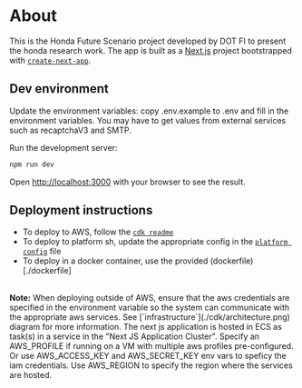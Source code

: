 # About
This is the Honda Future Scenario project developed by DOT FI to present the honda research work. The app is built as a [Next.js](https://nextjs.org) project bootstrapped with [`create-next-app`](https://nextjs.org/docs/app/api-reference/cli/create-next-app).

## Dev environment
Update the environment variables: copy .env.example to .env and fill in the environment variables. You may have to get values from external services such as recaptchaV3 and SMTP.

Run the development server:

```bash
npm run dev
```

Open [http://localhost:3000](http://localhost:3000) with your browser to see the result.

## Deployment instructions
- To deploy to AWS, follow the [`cdk readme`](./cdk/README.md)
- To deploy to platform sh, update the appropriate config in the [`platform config`](./.platform.app.yaml) file
- To deploy in a docker container, use the provided (dockerfile)[./dockerfile]
<br>
<b>Note:</b> When deploying outside of AWS, ensure that the aws credentials are specified in the environment variable so the system can communicate with the appropriate aws services. See [`infrastructure`](./cdk/architecture.png) diagram for more information. The next js application is hosted in ECS as task(s) in a service in the "Next JS Application Cluster". Specify an AWS_PROFILE if running on a VM with multiple aws profiles pre-configured. Or use AWS_ACCESS_KEY and AWS_SECRET_KEY env vars to speficy the iam credentials. Use AWS_REGION to specify the region where the services are hosted.
